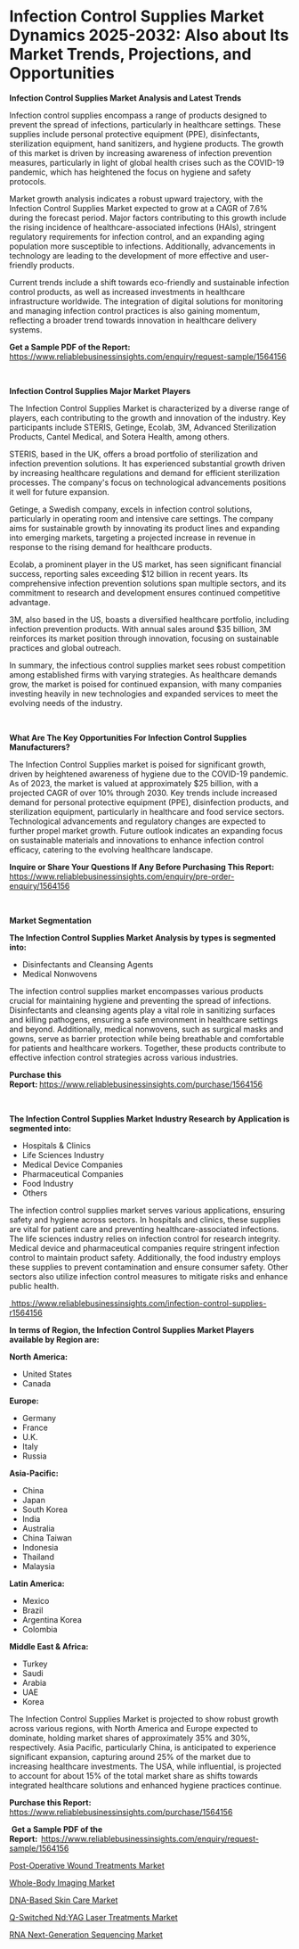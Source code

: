 <p><h1>Infection Control Supplies Market Dynamics 2025-2032: Also about Its Market Trends, Projections, and Opportunities</h1></p><p><strong>Infection Control Supplies Market Analysis and Latest Trends</strong></p>
<p><p>Infection control supplies encompass a range of products designed to prevent the spread of infections, particularly in healthcare settings. These supplies include personal protective equipment (PPE), disinfectants, sterilization equipment, hand sanitizers, and hygiene products. The growth of this market is driven by increasing awareness of infection prevention measures, particularly in light of global health crises such as the COVID-19 pandemic, which has heightened the focus on hygiene and safety protocols.</p><p>Market growth analysis indicates a robust upward trajectory, with the Infection Control Supplies Market expected to grow at a CAGR of 7.6% during the forecast period. Major factors contributing to this growth include the rising incidence of healthcare-associated infections (HAIs), stringent regulatory requirements for infection control, and an expanding aging population more susceptible to infections. Additionally, advancements in technology are leading to the development of more effective and user-friendly products.  </p><p>Current trends include a shift towards eco-friendly and sustainable infection control products, as well as increased investments in healthcare infrastructure worldwide. The integration of digital solutions for monitoring and managing infection control practices is also gaining momentum, reflecting a broader trend towards innovation in healthcare delivery systems.</p></p>
<p><strong>Get a Sample PDF of the Report:&nbsp;</strong> <a href="https://www.reliablebusinessinsights.com/enquiry/request-sample/1564156?utm_campaign=1091&utm_medium=2&utm_source=Github&utm_content=ia&utm_term=03032025&utm_id=infection-control-supplies">https://www.reliablebusinessinsights.com/enquiry/request-sample/1564156</a></p>
<p>&nbsp;</p>
<p><strong>Infection Control Supplies Major Market Players</strong></p>
<p><p>The Infection Control Supplies Market is characterized by a diverse range of players, each contributing to the growth and innovation of the industry. Key participants include STERIS, Getinge, Ecolab, 3M, Advanced Sterilization Products, Cantel Medical, and Sotera Health, among others.</p><p>STERIS, based in the UK, offers a broad portfolio of sterilization and infection prevention solutions. It has experienced substantial growth driven by increasing healthcare regulations and demand for efficient sterilization processes. The company's focus on technological advancements positions it well for future expansion.</p><p>Getinge, a Swedish company, excels in infection control solutions, particularly in operating room and intensive care settings. The company aims for sustainable growth by innovating its product lines and expanding into emerging markets, targeting a projected increase in revenue in response to the rising demand for healthcare products.</p><p>Ecolab, a prominent player in the US market, has seen significant financial success, reporting sales exceeding $12 billion in recent years. Its comprehensive infection prevention solutions span multiple sectors, and its commitment to research and development ensures continued competitive advantage.</p><p>3M, also based in the US, boasts a diversified healthcare portfolio, including infection prevention products. With annual sales around $35 billion, 3M reinforces its market position through innovation, focusing on sustainable practices and global outreach.</p><p>In summary, the infectious control supplies market sees robust competition among established firms with varying strategies. As healthcare demands grow, the market is poised for continued expansion, with many companies investing heavily in new technologies and expanded services to meet the evolving needs of the industry.</p></p>
<p>&nbsp;</p>
<p><strong>What Are The Key Opportunities For Infection Control Supplies Manufacturers?</strong></p>
<p><p>The Infection Control Supplies market is poised for significant growth, driven by heightened awareness of hygiene due to the COVID-19 pandemic. As of 2023, the market is valued at approximately $25 billion, with a projected CAGR of over 10% through 2030. Key trends include increased demand for personal protective equipment (PPE), disinfection products, and sterilization equipment, particularly in healthcare and food service sectors. Technological advancements and regulatory changes are expected to further propel market growth. Future outlook indicates an expanding focus on sustainable materials and innovations to enhance infection control efficacy, catering to the evolving healthcare landscape.</p></p>
<p><strong>Inquire or Share Your Questions If Any Before Purchasing This Report:</strong> <a href="https://www.reliablebusinessinsights.com/enquiry/pre-order-enquiry/1564156?utm_campaign=1091&utm_medium=2&utm_source=Github&utm_content=ia&utm_term=03032025&utm_id=infection-control-supplies">https://www.reliablebusinessinsights.com/enquiry/pre-order-enquiry/1564156</a></p>
<p>&nbsp;</p>
<p><strong>Market Segmentation</strong></p>
<p><strong>The Infection Control Supplies Market Analysis by types is segmented into:</strong></p>
<p><ul><li>Disinfectants and Cleansing Agents</li><li>Medical Nonwovens</li></ul></p>
<p><p>The infection control supplies market encompasses various products crucial for maintaining hygiene and preventing the spread of infections. Disinfectants and cleansing agents play a vital role in sanitizing surfaces and killing pathogens, ensuring a safe environment in healthcare settings and beyond. Additionally, medical nonwovens, such as surgical masks and gowns, serve as barrier protection while being breathable and comfortable for patients and healthcare workers. Together, these products contribute to effective infection control strategies across various industries.</p></p>
<p><strong>Purchase this Report:&nbsp;</strong><a href="https://www.reliablebusinessinsights.com/purchase/1564156?utm_campaign=1091&utm_medium=2&utm_source=Github&utm_content=ia&utm_term=03032025&utm_id=infection-control-supplies">https://www.reliablebusinessinsights.com/purchase/1564156</a></p>
<p>&nbsp;</p>
<p><strong>The Infection Control Supplies Market Industry Research by Application is segmented into:</strong></p>
<p><ul><li>Hospitals & Clinics</li><li>Life Sciences Industry</li><li>Medical Device Companies</li><li>Pharmaceutical Companies</li><li>Food Industry</li><li>Others</li></ul></p>
<p><p>The infection control supplies market serves various applications, ensuring safety and hygiene across sectors. In hospitals and clinics, these supplies are vital for patient care and preventing healthcare-associated infections. The life sciences industry relies on infection control for research integrity. Medical device and pharmaceutical companies require stringent infection control to maintain product safety. Additionally, the food industry employs these supplies to prevent contamination and ensure consumer safety. Other sectors also utilize infection control measures to mitigate risks and enhance public health.</p></p>
<p><a href="https://www.reliablebusinessinsights.com/infection-control-supplies-r1564156?utm_campaign=1091&utm_medium=2&utm_source=Github&utm_content=ia&utm_term=03032025&utm_id=infection-control-supplies">&nbsp;https://www.reliablebusinessinsights.com/infection-control-supplies-r1564156</a></p>
<p><strong>In terms of Region, the Infection Control Supplies Market Players available by Region are:</strong></p>
<p>
    <p> <strong> North America: </strong>
        <ul>
            <li>United States</li>
            <li>Canada</li>
        </ul>
        </p> 
    <p> <strong> Europe: </strong>
        <ul>
            <li>Germany</li>
            <li>France</li>
            <li>U.K.</li>
            <li>Italy</li>
            <li>Russia</li>
        </ul>
        </p> 
    <p> <strong> Asia-Pacific: </strong>
        <ul>
            <li>China</li>
            <li>Japan</li>
            <li>South Korea</li>
            <li>India</li>
            <li>Australia</li>
            <li>China Taiwan</li>
            <li>Indonesia</li>
            <li>Thailand</li>
            <li>Malaysia</li>
        </ul>
        </p> 
    <p> <strong> Latin America: </strong>
        <ul>
            <li>Mexico</li>
            <li>Brazil</li>
            <li>Argentina Korea</li>
            <li>Colombia</li>
        </ul>
        </p> 
    <p> <strong> Middle East & Africa: </strong>
        <ul>
            <li>Turkey</li>
            <li>Saudi</li>
            <li>Arabia</li>
            <li>UAE</li>
            <li>Korea</li>
        </ul>
    </p>
    </p>
<p><p>The Infection Control Supplies Market is projected to show robust growth across various regions, with North America and Europe expected to dominate, holding market shares of approximately 35% and 30%, respectively. Asia Pacific, particularly China, is anticipated to experience significant expansion, capturing around 25% of the market due to increasing healthcare investments. The USA, while influential, is projected to account for about 15% of the total market share as shifts towards integrated healthcare solutions and enhanced hygiene practices continue.</p></p>
<p><strong>Purchase this Report: </strong><a href="https://www.reliablebusinessinsights.com/purchase/1564156?utm_campaign=1091&utm_medium=2&utm_source=Github&utm_content=ia&utm_term=03032025&utm_id=infection-control-supplies">https://www.reliablebusinessinsights.com/purchase/1564156</a></p>
<p>&nbsp;<strong>Get a Sample PDF of the Report:&nbsp;&nbsp;</strong><a href="https://www.reliablebusinessinsights.com/enquiry/request-sample/1564156?utm_campaign=1091&utm_medium=2&utm_source=Github&utm_content=ia&utm_term=03032025&utm_id=infection-control-supplies">https://www.reliablebusinessinsights.com/enquiry/request-sample/1564156</a></p>
<p><strong></strong></p>
<p><p><a href="https://github.com/kimanyuzuga/Market-Research-Report-List-1/blob/main/post-operative-wound-treatments-market.md?utm_campaign=1091&utm_medium=2&utm_source=Github&utm_content=ia&utm_term=03032025&utm_id=infection-control-supplies">Post-Operative Wound Treatments Market</a></p><p><a href="https://github.com/ludongfomban/Market-Research-Report-List-1/blob/main/whole-body-imaging-market.md?utm_campaign=1091&utm_medium=2&utm_source=Github&utm_content=ia&utm_term=03032025&utm_id=infection-control-supplies">Whole-Body Imaging Market</a></p><p><a href="https://github.com/giardafshaxb/Market-Research-Report-List-1/blob/main/dna-based-skin-care-market.md?utm_campaign=1091&utm_medium=2&utm_source=Github&utm_content=ia&utm_term=03032025&utm_id=infection-control-supplies">DNA-Based Skin Care Market</a></p><p><a href="https://github.com/lalkobrinarb/Market-Research-Report-List-1/blob/main/q-switched-ndyag-laser-treatments-market.md?utm_campaign=1091&utm_medium=2&utm_source=Github&utm_content=ia&utm_term=03032025&utm_id=infection-control-supplies">Q-Switched Nd:YAG Laser Treatments Market</a></p><p><a href="https://github.com/lylyparadise/Market-Research-Report-List-6/blob/main/rna-next-generation-sequencing-market.md?utm_campaign=1091&utm_medium=2&utm_source=Github&utm_content=ia&utm_term=03032025&utm_id=infection-control-supplies">RNA Next-Generation Sequencing Market</a></p></p>